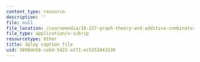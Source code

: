 ```yaml
---
content_type: resource
description: ''
file: null
file_location: /coursemedia/18-217-graph-theory-and-additive-combinatorics-fall-2019/3898de58cebd5422a171ec5252841530_RD9AWDdj-Yk.vtt
file_type: application/x-subrip
resourcetype: Other
title: 3play caption file
uid: 3898de58-cebd-5422-a171-ec5252841530
---
```

